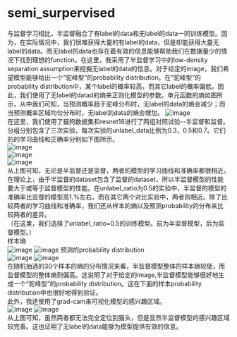 # semi_surpervised
与监督学习相比，半监督融合了有label的data和无label的data一同训练模型。因为，在实际情况中，我们很难获得大量的有label的data，但是却能获得大量无label的data。而无label的data也存在着有效的信息能够帮助我们在数据量少的情况下找到理想的function。在这里，我采用了半监督学习中的low-density separation assumption来挖掘无label的data的信息。对于给定的image，我们希望模型能够给出一个“驼峰型”的probability distribution。在“驼峰型”的probability distribution中，某个label的概率较高，而其它label的概率偏低。因此，我们使用了无label的datad的熵来正则化模型的参数。单元函数的熵如图所示，从中我们可知，当预测概率趋于驼峰分布时，无label的data的熵会减少；而当预测概率区域均匀分布时，无label的data的熵会增加。 
![image](image/entropy.png)  
在这里，我们使用了猫狗数据集和resnet18进行了两组对照试验--半监督和监督。分组分别包含了三次实验，每次实验的unlabel_data比例为0.3，0.5和0.7。它们的的学习曲线和正确率分别如下图所示。  
![image](image/ulabel_ratio0.3.jpg)  
![image](image/ulabel_ratio0.5.jpg)  
![image](image/ulabel_ratio0.7.jpg)  
从上图可知，无论是半监督还是监督，两者的模型的学习曲线和准确率都很相近。在理论上，由于半监督的dataset包含了监督的dataset，所以半监督模型的性能要大于或等于监督模型的性能。在unlabel_ratio为0.5的实验中，半监督的模型的准确率比监督的模型高1.%左右。而在其它两个对比实验中，两者则相近。除了比较两者的学习曲线和准确率，我们还从样本的熵以及预测probability的分布来比较两者的差异。  
（在这里，我们选择了unlabel_ratio=0.5的训练模型。前为半监督模型，后为监督模型。）  
样本熵  
![image](image/semi_surpervised_entropy.jpg)
![image](image/surpervised_entropy.jpg)
预测的probability distribution  
![image](image/semi_surpervised_label.jpg)
![image](image/surpervised_label.jpg)  
在随机抽选的30个样本的熵的分布情况来看，半监督模型整体的样本熵较低，而监督模型的整体熵则偏高。这说明了对于给定的image,半监督模型能够很好地生成一个“驼峰型”的probability distribution。这在下面的样本probability distribution中也很好地得到验证。  
此外，我还使用了grad-cam来可视化模型的感兴趣区域。  
![image](image/semi_surpervised_heatmap.jpg)
![image](image/surpervised_heatmap.jpg)  
从上图可知，虽然两者都无法完全定位到猫头，但是显然半监督模型的感兴趣区域较完善。这也证明了无label的data能够为模型提供有效的信息。
